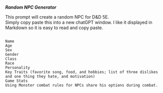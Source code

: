 ***Random NPC Generator***

This prompt will create a random NPC for D&D 5E.  
Simply copy paste this into a new chatGPT window.
I like it displayed in Markdown so it is easy to read and copy paste.


```ChatGPT Please create an NPC for a D&D 5E game.  Please display the NPC information in markdown.

Name
Age
Sex
Gender
Class 
Race
Personality
Key Traits (favorite song, food, and hobbies; list of three dislikes and one thing they hate, and motivation)
Game Stats
Using Monster combat rules for NPCs share his options during combat.
